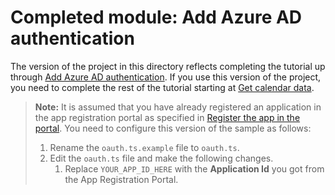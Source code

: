 # Completed module: Add Azure AD authentication

The version of the project in this directory reflects completing the tutorial up through [Add Azure AD authentication](https://docs.microsoft.com/graph/training/angular-tutorial?tutorial-step=3). If you use this version of the project, you need to complete the rest of the tutorial starting at [Get calendar data](https://docs.microsoft.com/graph/training/angular-tutorial?tutorial-step=4).

> **Note:** It is assumed that you have already registered an application in the app registration portal as specified in [Register the app in the portal](https://docs.microsoft.com/graph/tutorials/angular?tutorial-step=2). You need to configure this version of the sample as follows:
>
> 1. Rename the `oauth.ts.example` file to `oauth.ts`.
> 1. Edit the `oauth.ts` file and make the following changes.
>     1. Replace `YOUR_APP_ID_HERE` with the **Application Id** you got from the App Registration Portal.
